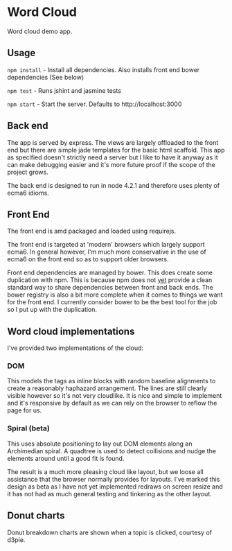 # Word Cloud

Word cloud demo app.

## Usage

`npm install` - Install all dependencies. Also installs front end bower dependencies (See below)

`npm test` - Runs jshint and jasmine tests

`npm start` - Start the server. Defaults to http://localhost:3000

## Back end

The app is served by express. The views are largely offloaded to the front end but there are simple jade
templates for the basic html scaffold. This app as specified doesn't strictly need a server but I like to have it anyway as
it can make debugging easier and it's more future proof if the scope of the project grows.

The back end is designed to run in node 4.2.1 and therefore uses plenty of ecma6 idioms.

## Front End

The front end is amd packaged and loaded using requirejs.

The front end is targeted at 'modern' browsers which largely support ecma6. In general however, I'm much more
conservative in the use of ecma6 on the front end so as to support older browsers.

Front end dependencies are managed by bower. This does create some duplication with npm. This is because npm does not
[yet](http://blog.npmjs.org/post/101775448305/npm-and-front-end-packaging) provide a clean standard way to share
dependencies between front and back ends. The bower registry is also a bit more complete when it comes to things we want
for the front end. I currently consider bower to be the best tool for the job so I put up with the duplication.

## Word cloud implementations

I've provided two implementations of the cloud:

### DOM

This models the tags as inline blocks with random baseline alignments to create a reasonably haphazard arrangement. The
lines are still clearly visible however so it's not very cloudlike. It is nice and simple to implement and it's responsive
by default as we can rely on the browser to reflow the page for us.

### Spiral (beta)

This uses absolute positioning to lay out DOM elements along an Archimedian spiral. A quadtree is used to detect
collisions and nudge the elements around until a good fit is found.

The result is a much more pleasing cloud like layout, but we loose all assistance that the browser normally provides for
layouts. I've marked this design as beta as I have not yet implemented redraws on screen resize and it has not had as much
general testing and tinkering as the other layout.

## Donut charts

Donut breakdown charts are shown when a topic is clicked, courtesy of d3pie.